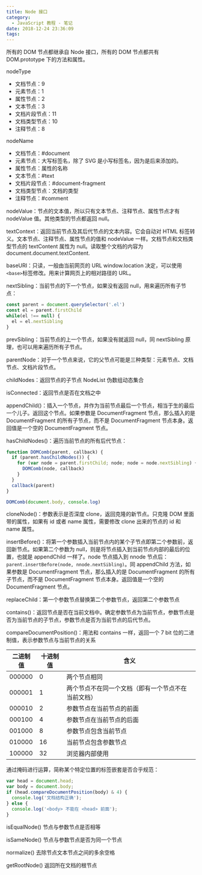 ```yaml
---
title: Node 接口
category:
  - JavaScript 教程 - 笔记
date: 2018-12-24 23:36:09
tags:
---
```



所有的 DOM 节点都继承自 Node 接口，所有的 DOM 节点都共有 DOM.prototype 下的方法和属性。

nodeType

- 文档节点：9
- 元素节点：1
- 属性节点：2
- 文本节点：3
- 文档片段节点：11
- 文档类型节点：10
- 注释节点：8

nodeName

- 文档节点：#document
- 元素节点：大写标签名，除了 SVG 是小写标签名，因为是后来添加的。
- 属性节点：属性的名称
- 文本节点：#text
- 文档片段节点：#document-fragment
- 文档类型节点：文档的类型
- 注释节点：#comment

nodeValue：节点的文本值，所以只有文本节点、注释节点、属性节点才有 nodeValue 值。其他类型的节点都返回 null。

textContext：返回当前节点及其后代节点的文本内容。它会自动对 HTML 标签转义。文本节点、注释节点、属性节点的值和 nodeValue 一样。文档节点和文档类型节点的 textContent 属性为 null。读取整个文档的内容为 document.document.textContent.

baseURI：只读，一般由当前网页的 URL window.location 决定，可以使用`<base>`标签修改。用来计算网页上的相对路径的 URL。

nextSibling：当前节点的下一个节点，如果没有返回 null，用来遍历所有子节点：

```js
const parent = document.querySelector('.el')
const el = parent.firstChild
while(el !== null) {
  el = el.nextSibling
}
```

prevSibling：当前节点的上一个节点，如果没有就返回 null，同 nextSibling 原理，也可以用来遍历所有子节点。

parentNode：对于一个节点来说，它的父节点可能是三种类型：元素节点、文档节点、文档片段节点。

childNodes：返回节点的子节点 NodeList 伪数组动态集合

isConnected：返回节点是否在文档之中

appendChild()：插入一个节点，并作为当前节点最后一个节点，相当于生的最后一个儿子。返回这个节点。如果参数是 DocumentFragment 节点，那么插入的是 DocumentFragment 的所有子节点，而不是 DocumentFragment 节点本身。返回值是一个空的 DocumentFragment 节点。

hasChildNodes()：遍历当前节点的所有后代节点：

```js
function DOMComb(parent, callback) {
  if (parent.hasChildNodes()) {
    for (var node = parent.firstChild; node; node = node.nextSibling) {
      DOMComb(node, callback)
    }
  }
  callback(parent)
}

DOMComb(document.body, console.log)
```

cloneNode()：参数表示是否深度 clone，返回克隆的新节点。只克隆 DOM 里面带的属性，如果有 id 或者 name 属性，需要修改 clone 出来的节点的 id 和 name 属性。

insertBefore()：将第一个参数插入当前节点内的某个子节点即第二个参数前，返回新节点。如果第二个参数为 null，则是将节点插入到当前节点内部的最后的位置，也就是 appendChild 一样了。node 节点插入到 nnode 节点后：`parent.insertBefore(node, nnode.nextSibling)`。同 appendChild 方法，如果参数是 DocumentFragment 节点，那么插入的是 DocumentFragment 的所有子节点，而不是 DocumentFragment 节点本身。返回值是一个空的 DocumentFragment 节点。

replaceChild：第一个参数节点替换第二个参数节点，返回第二个参数节点

contains()：返回节点是否在当前文档中。确定参数节点为当前节点，参数节点是否为当前节点的子节点，参数节点是否为当前节点的后代节点。

compareDocumentPosition()：用法和 contains 一样，返回一个 7 bit 位的二进制值，表示参数节点与当前节点的关系

| 二进制值 | 十进制值 | 含义                                               |
| -------- | -------- | -------------------------------------------------- |
| 000000   | 0        | 两个节点相同                                       |
| 000001   | 1        | 两个节点不在同一个文档（即有一个节点不在当前文档） |
| 000010   | 2        | 参数节点在当前节点的前面                           |
| 000100   | 4        | 参数节点在当前节点的后面                           |
| 001000   | 8        | 参数节点包含当前节点                               |
| 010000   | 16       | 当前节点包含参数节点                               |
| 100000   | 32       | 浏览器内部使用                                     |

通过掩码进行运算，简称某个特定位置的标签嵌套是否合乎规范：

```js
var head = document.head;
var body = document.body;
if (head.compareDocumentPosition(body) & 4) {
  console.log('文档结构正确');
} else {
  console.log('<body> 不能在 <head> 前面');
}
```

isEqualNode() 节点与参数节点是否相等

isSameNode() 节点与参数节点是否为同一个节点

normalize() 去除节点文本节点之间的多余空格

getRootNode() 返回所在文档的根节点